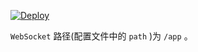 

[![Deploy](https://www.herokucdn.com/deploy/button.png)](https://dashboard.heroku.com/new?template=https%3A%2F%2Fgithub.com%2Fddhjvsu13e%2Fkuhygv)



`WebSocket` 路径(配置文件中的 `path` )为 `/app` 。

